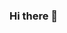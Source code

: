 ### Hi there 👋

<!--
**TH031107/TH031107** is a ✨ _special_ ✨ repository because its `README.md` (this file) appears on your GitHub profile.

Here are some ideas to get you started:

- 🔭 I’m student on Gachon University.
- 🌱 My major is AI(Airtificial Intelligence).
- 👯 I’m want to work on Kakao.
- 📫 How to reach me: boy39903@naver.com
-->
